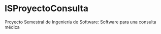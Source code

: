 # ISProyectoConsulta
Proyecto Semestral de Ingeniería de Software: Software para una consulta médica
